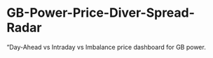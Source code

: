 # GB-Power-Price-Diver-Spread-Radar
“Day-Ahead vs Intraday vs Imbalance price dashboard for GB power.
